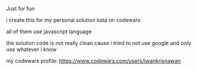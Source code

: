 Just for fun

i create this for my personal solution kata on codewars

all of them use javascript language

the solution code is not really clean cause i tried to not use google and only use whatever i know

my codewars profile: https://www.codewars.com/users/iwankrisnawan
